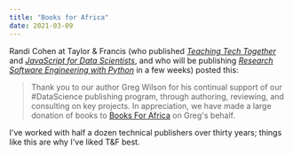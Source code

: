 ```yaml
---
title: "Books for Africa"
date: 2021-03-09
---
```


Randi Cohen at Taylor & Francis
(who published *[Teaching Tech Together](https://teachtogether.tech)*
and *[JavaScript for Data Scientists](@root/js4ds/)*,
and who will be publishing *[Research Software Engineering with Python](@root/py-rse/)*
in a few weeks)
posted this:

> Thank you to our author Greg Wilson for his continual support of our
> #DataScience publishing program, through authoring, reviewing, and consulting
> on key projects. In appreciation, we have made a large donation of books to
> [Books For Africa](https://www.booksforafrica.org/) on Greg's behalf.

I've worked with half a dozen technical publishers over thirty years;
things like this are why I've liked T&F best.
